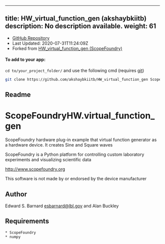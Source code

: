 
---
title: HW_virtual_function_gen (akshaybkiitb)
description: No description available.
weight: 61
---
- [GitHub Repository](https://github.com/akshaybkiitb/HW_virtual_function_gen)
- Last Updated: 2020-07-31T11:24:09Z
- Forked from [HW_virtual_function_gen (ScopeFoundry)](/docs/301_existing-hardware-components/hw_virtual_function_gen-scopefoundry)

#### To add to your app:

`cd to/your_project_folder/` and use the following cmd (requires [git](/docs/100_development-environment/20_git/))

```bash
git clone https://github.com/akshaybkiitb/HW_virtual_function_gen ScopeFoundryHW/virtual_function_gen
```


## Readme
ScopeFoundryHW.virtual_function_gen
===================================

ScopeFoundry hardware plug-in example that virtual function
generator as a hardware device. It creates Sine and Square waves

ScopeFoundry is a Python platform for controlling custom laboratory 
experiments and visualizing scientific data

<http://www.scopefoundry.org>

This software is not made by or endorsed by the device manufacturer


Author
----------

Edward S. Barnard <esbarnard@lbl.gov> and Alan Buckley


Requirements
------------

	* ScopeFoundry
	* numpy
